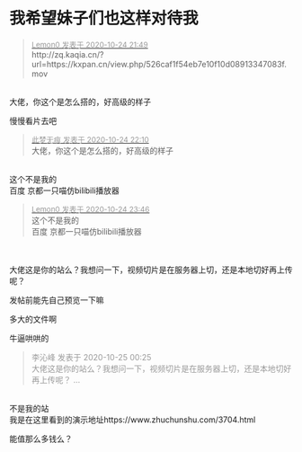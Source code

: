 # 我希望妹子们也这样对待我


<div class="quote"><blockquote><font size="2"><a href="https://www.hostloc.com/forum.php?mod=redirect&amp;goto=findpost&amp;pid=9347850&amp;ptid=758114" target="_blank"><font color="#999999">Lemon0 发表于 2020-10-24 21:49</font></a></font><br />
http://zq.kaqia.cn/?url=https://kxpan.cn/view.php/526caf1f54eb7e10f10d08913347083f.mov</blockquote></div><br />
大佬，你这个是怎么搭的，好高级的样子

慢慢看片去吧

<div class="quote"><blockquote><font size="2"><a href="https://www.hostloc.com/forum.php?mod=redirect&amp;goto=findpost&amp;pid=9347950&amp;ptid=758114" target="_blank"><font color="#999999">此梦无痕 发表于 2020-10-24 22:10</font></a></font><br />
大佬，你这个是怎么搭的，好高级的样子</blockquote></div><br />
这个不是我的<br />
百度 京都一只喵仿bilibili播放器

<div class="quote"><blockquote><font size="2"><a href="https://www.hostloc.com/forum.php?mod=redirect&amp;goto=findpost&amp;pid=9348258&amp;ptid=758114" target="_blank"><font color="#999999">Lemon0 发表于 2020-10-24 23:46</font></a></font><br />
这个不是我的<br />
百度 京都一只喵仿bilibili播放器</blockquote></div><br />
<br />
大佬这是你的站么？我想问一下，视频切片是在服务器上切，还是本地切好再上传呢？

发帖前能先自己预览一下嘛

多大的文件啊

牛逼哄哄的

<div class="quote"><blockquote><font color="#999999">李沁峰 发表于 2020-10-25 00:25</font><br />
<font color="#999999">大佬这是你的站么？我想问一下，视频切片是在服务器上切，还是本地切好再上传呢？ ...</font></blockquote></div><br />
不是我的站<br />
我是在这里看到的演示地址https://www.zhuchunshu.com/3704.html

能值那么多钱么？<img id="aimg_Fk86b" onclick="zoom(this, this.src, 0, 0, 0)" class="zoom" src="https://cdn.jsdelivr.net/gh/hishis/forum-master/public/images/patch.gif" onmouseover="img_onmouseoverfunc(this)" onload="thumbImg(this)" border="0" alt="" />
